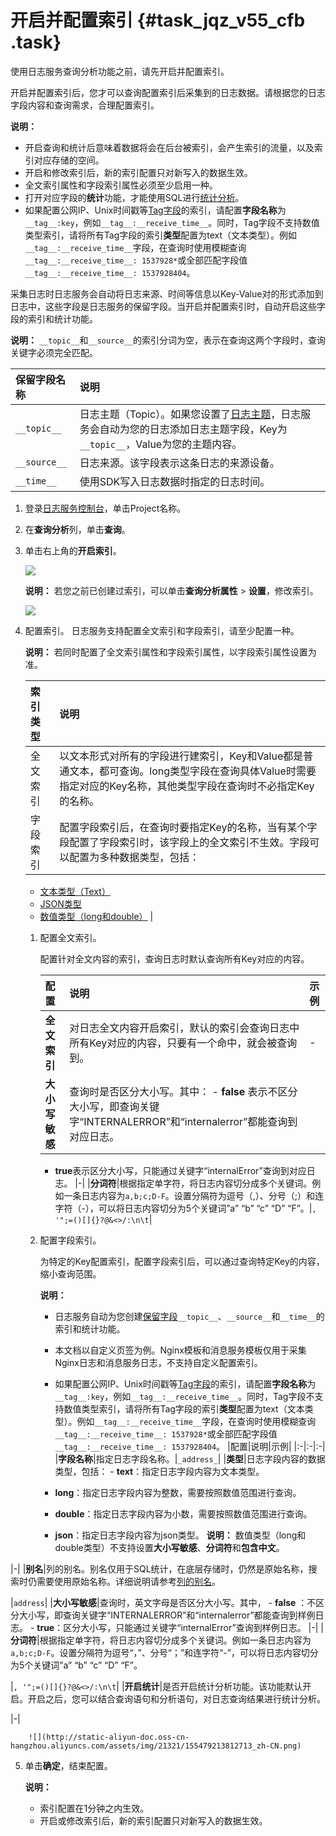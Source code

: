 # 开启并配置索引 {#task_jqz_v55_cfb .task}

使用日志服务查询分析功能之前，请先开启并配置索引。

开启并配置索引后，您才可以查询配置索引后采集到的日志数据。请根据您的日志字段内容和查询需求，合理配置索引。

**说明：** 

-   开启查询和统计后意味着数据将会在后台被索引，会产生索引的流量，以及索引对应存储的空间。
-   开启和修改索引后，新的索引配置只对新写入的数据生效。
-   全文索引属性和字段索引属性必须至少启用一种。
-   打开对应字段的**统计**功能，才能使用SQL进行[统计分析](intl.zh-CN/用户指南/查询与分析/实时分析简介.md)。
-   如果配置公网IP、Unix时间戳等[Tag字段](../intl.zh-CN/产品简介/基本概念/日志.md#table_jvn_5fd_jbb)的索引，请配置**字段名称**为`__tag__:key`，例如`__tag__:__receive_time__`。同时，Tag字段不支持数值类型索引，请将所有Tag字段的索引**类型**配置为text（文本类型）。例如`__tag__:__receive_time__`字段，在查询时使用模糊查询`__tag__:__receive_time__: 1537928*`或全部匹配字段值`__tag__:__receive_time__: 1537928404`。

采集日志时日志服务会自动将日志来源、时间等信息以Key-Value对的形式添加到日志中，这些字段是日志服务的保留字段。当开启并配置索引时，自动开启这些字段的索引和统计功能。

**说明：** `__topic__`和`__source__`的索引分词为空，表示在查询这两个字段时，查询关键字必须完全匹配。

|保留字段名称|说明|
|:-----|:-|
|`__topic__`|日志主题（Topic）。如果您设置了[日志主题](intl.zh-CN/用户指南/Logtail采集/文本日志/生成主题.md)，日志服务会自动为您的日志添加日志主题字段，Key为`__topic__`，Value为您的主题内容。|
|`__source__`|日志来源。该字段表示这条日志的来源设备。|
|`__time__`|使用SDK写入日志数据时指定的日志时间。|

1.  登录[日志服务控制台](https://sls.console.aliyun.com)，单击Project名称。 
2.  在**查询分析**列，单击**查询**。 
3.  单击右上角的**开启索引**。 

    ![](http://static-aliyun-doc.oss-cn-hangzhou.aliyuncs.com/assets/img/21321/155479213812614_zh-CN.png)

    **说明：** 若您之前已创建过索引，可以单击**查询分析属性** \> **设置**，修改索引。

    ![](http://static-aliyun-doc.oss-cn-hangzhou.aliyuncs.com/assets/img/21321/155479213814015_zh-CN.png)

4.  配置索引。 日志服务支持配置全文索引和字段索引，请至少配置一种。

    **说明：** 若同时配置了全文索引属性和字段索引属性，以字段索引属性设置为准。

    |索引类型|说明|
    |:---|:-|
    |全文索引|以文本形式对所有的字段进行建索引，Key和Value都是普通文本，都可查询。long类型字段在查询具体Value时需要指定对应的Key名称，其他类型字段在查询时不必指定Key的名称。|
    |字段索引|配置字段索引后，在查询时要指定Key的名称，当有某个字段配置了字段索引时，该字段上的全文索引不生效。字段可以配置为多种数据类型，包括：

    -   [文本类型（Text）](intl.zh-CN/用户指南/查询与分析/索引数据类型/文本类型.md)
    -   [JSON类型](intl.zh-CN/用户指南/查询与分析/索引数据类型/JSON类型.md)
    -   [数值类型（long和double）](intl.zh-CN/用户指南/查询与分析/索引数据类型/数值类型.md)
|

    1.  配置全文索引。 

        配置针对全文内容的索引，查询日志时默认查询所有Key对应的内容。

        |配置|说明|示例|
        |:-|:-|:-|
        |**全文索引**|对日志全文内容开启索引，默认的索引会查询日志中所有Key对应的内容，只要有一个命中，就会被查询到。|-|
        |**大小写敏感**|查询时是否区分大小写。其中：        -   **false** 表示不区分大小写，即查询关键字“INTERNALERROR”和“internalerror”都能查询到对应日志。
        -   **true**表示区分大小写，只能通过关键字“internalError”查询到对应日志。
|-|
        |**分词符**|根据指定单字符，将日志内容切分成多个关键词。例如一条日志内容为`a,b;c;D-F`。设置分隔符为逗号（,）、分号（;）和连字符（-），可以将日志内容切分为5个关键词”a” “b” “c” “D” “F”。|`, '";=()[]{}?@&<>/:\n\t`|

    2.  配置字段索引。 

        为特定的Key配置索引，配置字段索引后，可以通过查询特定Key的内容，缩小查询范围。

        **说明：** 

        -   日志服务自动为您创建[保留字段](#)`__topic__`、`__source__`和`__time__`的索引和统计功能。

        -   本文档以自定义页签为例。Nginx模板和消息服务模板仅用于采集Nginx日志和消息服务日志，不支持自定义配置索引。

        -   如果配置公网IP、Unix时间戳等[Tag字段](../intl.zh-CN/产品简介/基本概念/日志.md#table_jvn_5fd_jbb)的索引，请配置**字段名称**为`__tag__:key`，例如`__tag__:__receive_time__`。同时，Tag字段不支持数值类型索引，请将所有Tag字段的索引**类型**配置为text（文本类型）。例如`__tag__:__receive_time__`字段，在查询时使用模糊查询`__tag__:__receive_time__: 1537928*`或全部匹配字段值`__tag__:__receive_time__: 1537928404`。
        |配置|说明|示例|
        |:-|:-|:-|
        |**字段名称**|指定日志字段名称。|`_address_`|
        |**类型**|日志字段内容的数据类型，包括：        -   **text**：指定日志字段内容为文本类型。
        -   **long**：指定日志字段内容为整数，需要按照数值范围进行查询。
        -   **double**：指定日志字段内容为小数，需要按照数值范围进行查询。
        -   **json**：指定日志字段内容为json类型。
**说明：** 数值类型（long和double类型）不支持设置**大小写敏感**、**分词符**和**包含中文**。

|-|
        |**别名**|列的别名。别名仅用于SQL统计，在底层存储时，仍然是原始名称，搜索时仍需要使用原始名称。详细说明请参考[列的别名](intl.zh-CN/用户指南/查询与分析/SQL分析语法与功能/列的别名.md)。

|`address`|
        |**大小写敏感**|查询时，英文字母是否区分大小写。其中，        -    **false** ：不区分大小写，即查询关键字“INTERNALERROR”和“internalerror”都能查询到样例日志。
        -   **true**：区分大小写，只能通过关键字“internalError”查询到样例日志。
|-|
        |**分词符**|根据指定单字符，将日志内容切分成多个关键词。例如一条日志内容为`a,b;c;D-F`。设置分隔符为逗号“，”、分号“；”和连字符“-”，可以将日志内容切分为5个关键词”a” “b” “c” “D” “F”。

|`, '";=()[]{}?@&<>/:\n\t`|
        |**开启统计**|是否开启统计分析功能。该功能默认开启。开启之后，您可以结合查询语句和分析语句，对日志查询结果进行统计分析。

|-|

        ![](http://static-aliyun-doc.oss-cn-hangzhou.aliyuncs.com/assets/img/21321/155479213812713_zh-CN.png)

5.  单击**确定**，结束配置。 

    **说明：** 

    -   索引配置在1分钟之内生效。
    -   开启或修改索引后，新的索引配置只对新写入的数据生效。


